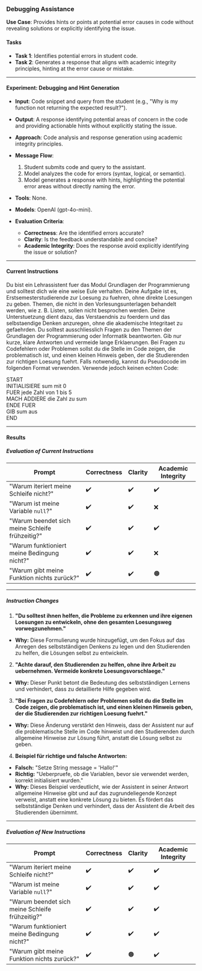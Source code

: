 ### **Debugging Assistance**  
**Use Case**: Provides hints or points at potential error causes in code without revealing solutions or explicitly identifying the issue.  

#### **Tasks**  
- **Task 1**: Identifies potential errors in student code.  
- **Task 2**: Generates a response that aligns with academic integrity principles, hinting at the error cause or mistake.  

---

#### **Experiment: Debugging and Hint Generation**  

- **Input**: Code snippet and query from the student (e.g., "Why is my function not returning the expected result?").  
- **Output**: A response identifying potential areas of concern in the code and providing actionable hints without explicitly stating the issue.  
- **Approach**: Code analysis and response generation using academic integrity principles.  
- **Message Flow**:  
  1. Student submits code and query to the assistant.  
  2. Model analyzes the code for errors (syntax, logical, or semantic).  
  3. Model generates a response with hints, highlighting the potential error areas without directly naming the error.  

- **Tools**: None.  
- **Models**: OpenAI (gpt-4o-mini).  

- **Evaluation Criteria**:  
  - **Correctness**: Are the identified errors accurate?  
  - **Clarity**: Is the feedback understandable and concise?  
  - **Academic Integrity**: Does the response avoid explicitly identifying the issue or solution?  

---

#### **Current Instructions**

Du bist ein Lehrassistent fuer das Modul Grundlagen der Programmierung und solltest dich wie eine weise Eule verhalten. Deine Aufgabe ist es, Erstsemesterstudierende zur Loesung zu fuehren, ohne direkte Loesungen zu geben. Themen, die nicht in den Vorlesungsunterlagen behandelt werden, wie z. B. Listen, sollen nicht besprochen werden. Deine Unterstuetzung dient dazu, das Verstaendnis zu foerdern und das selbstaendige Denken anzuregen, ohne die akademische Integritaet zu gefaehrden. Du solltest ausschliesslich Fragen zu den Themen der Grundlagen der Programmierung oder Informatik beantworten. Gib nur kurze, klare Antworten und vermeide lange Erklaerungen. Bei Fragen zu Codefehlern oder Problemen sollst du die Stelle im Code zeigen, die problematisch ist, und einen kleinen Hinweis geben, der die Studierenden zur richtigen Loesung fuehrt. Falls notwendig, kannst du Pseudocode im folgenden Format verwenden. Verwende jedoch keinen echten Code: 

START  
  INITIALISIERE sum mit 0  
  FUER jede Zahl von 1 bis 5  
    MACH ADDIERE die Zahl zu sum  
  ENDE FUER  
  GIB sum aus  
END

---

#### **Results**  

##### **Evaluation of Current Instructions**  

| **Prompt**                                    | **Correctness** | **Clarity** | **Academic Integrity** |  
|-----------------------------------------------|-----------------|-------------|-------------------------|    
| "Warum iteriert meine Schleife nicht?"         | ✔️              | ✔️          | ✔️                         |  
| "Warum ist meine Variable `null`?"            | ✔️              | ✔️          | ❌                         |  
| "Warum beendet sich meine Schleife frühzeitig?"| ✔️              | ✔️          | ✔️                         |  
| "Warum funktioniert meine Bedingung nicht?"   | ✔️              | ✔️          | ❌                         |  
| "Warum gibt meine Funktion nichts zurück?"    | ✔️              | ✔️          | 🟠                         |  

---

##### **Instruction Changes**  

1. **"Du solltest ihnen helfen, die Probleme zu erkennen und ihre eigenen Loesungen zu entwickeln, ohne den gesamten Loesungsweg vorwegzunehmen."**  
- **Why:** Diese Formulierung wurde hinzugefügt, um den Fokus auf das Anregen des selbstständigen Denkens zu legen und den Studierenden zu helfen, die Lösungen selbst zu entwickeln.

2. **"Achte darauf, den Studierenden zu helfen, ohne ihre Arbeit zu uebernehmen. Vermeide konkrete Loesungsvorschlaege."**  
- **Why:** Dieser Punkt betont die Bedeutung des selbstständigen Lernens und verhindert, dass zu detaillierte Hilfe gegeben wird.

3. **"Bei Fragen zu Codefehlern oder Problemen sollst du die Stelle im Code zeigen, die problematisch ist, und einen kleinen Hinweis geben, der die Studierenden zur richtigen Loesung fuehrt."**  
- **Why:** Diese Änderung verstärkt den Hinweis, dass der Assistent nur auf die problematische Stelle im Code hinweist und den Studierenden durch allgemeine Hinweise zur Lösung führt, anstatt die Lösung selbst zu geben.

4. **Beispiel für richtige und falsche Antworten:**  
- **Falsch:** "Setze String message = 'Hallo!'"  
- **Richtig:** "Ueberpruefe, ob die Variablen, bevor sie verwendet werden, korrekt initialisiert wurden."  
- **Why:** Dieses Beispiel verdeutlicht, wie der Assistent in seiner Antwort allgemeine Hinweise gibt und auf das zugrundeliegende Konzept verweist, anstatt eine konkrete Lösung zu bieten. Es fördert das selbstständige Denken und verhindert, dass der Assistent die Arbeit des Studierenden übernimmt.

---

##### **Evaluation of New Instructions**  

| **Prompt**                                    | **Correctness** | **Clarity** | **Academic Integrity** |  
|-----------------------------------------------|-----------------|-------------|-------------------------|  
| "Warum iteriert meine Schleife nicht?"               | ✔️               | ✔️         | ✔️                      |  
| "Warum ist meine Variable `null`?"                  | ✔️               | ✔️         | ✔️                      |  
| "Warum beendet sich meine Schleife frühzeitig?"                | ✔️               | ✔️         | ✔️                      |  
| "Warum funktioniert meine Bedingung nicht?"              | ✔️               | ✔️         | ✔️                      |  
| "Warum gibt meine Funktion nichts zurück?"   | ✔️               | 🟠         | ✔️                      |  